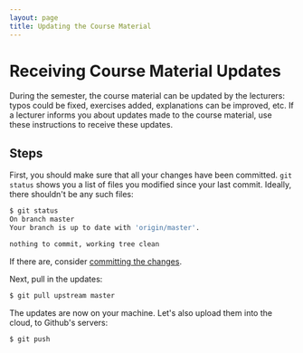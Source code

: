 ```yaml
---
layout: page
title: Updating the Course Material
---
```


# Receiving Course Material Updates

During the semester, the course material can be updated by the lecturers: typos could be fixed, exercises added, explanations can be improved, etc.
If a lecturer informs you about updates made to the course material, use these instructions to receive these updates.

## Steps

First, you should make sure that all your changes have been committed.
`git status` shows you a list of files you modified since your last commit.
Ideally, there shouldn't be any such files:

```bash
$ git status
On branch master
Your branch is up to date with 'origin/master'.

nothing to commit, working tree clean
```

If there are, consider [committing the changes](#saving-your-work).

Next, pull in the updates:

```bash
$ git pull upstream master
```

The updates are now on your machine.
Let's also upload them into the cloud, to Github's servers:

```bash
$ git push
```
